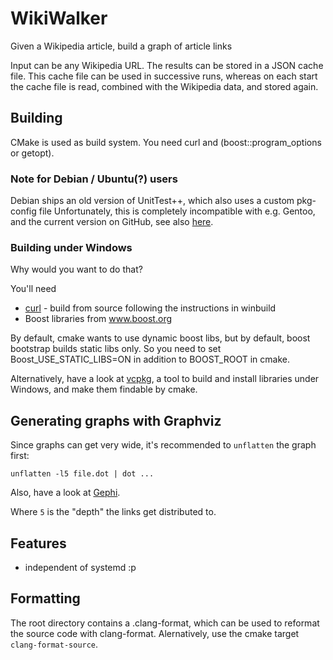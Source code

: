 # WikiWalker

Given a Wikipedia article, build a graph of article links

Input can be any Wikipedia URL. The results can be stored in a JSON cache file.
This cache file can be used in successive runs, whereas on each start the cache
file is read, combined with the Wikipedia data, and stored again.

## Building

CMake is used as build system. You need curl and (boost::program_options or getopt).

### Note for Debian / Ubuntu(?) users

Debian ships an old version of UnitTest++, which also uses a custom pkg-config
file Unfortunately, this is completely incompatible with e.g. Gentoo, and the
current version on GitHub, see also
[here](https://github.com/unittest-cpp/unittest-cpp/issues/145).

### Building under Windows

Why would you want to do that?

You'll need

* [curl](https://curl.haxx.se/) - build from source following the instructions
  in winbuild
* Boost libraries from www.boost.org

By default, cmake wants to use dynamic boost libs, but by default, boost bootstrap
builds static libs only.
So you need to set Boost_USE_STATIC_LIBS=ON in addition to BOOST_ROOT in cmake.

Alternatively, have a look at [vcpkg](https://github.com/Microsoft/vcpkg), a tool
to build and install libraries under Windows, and make them findable by cmake.

## Generating graphs with Graphviz

Since graphs can get very wide, it's recommended to `unflatten` the graph first:

    unflatten -l5 file.dot | dot ...

Also, have a look at [Gephi](https://gephi.org).

Where `5` is the "depth" the links get distributed to.

## Features

* independent of systemd :p

## Formatting

The root directory contains a .clang-format, which can be used to reformat the
source code with clang-format. Alernatively, use the cmake target
`clang-format-source`.
